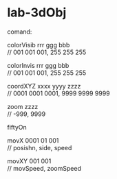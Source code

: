 # lab-3dObj
comand:

colorVisib rrr ggg bbb <br>
// 001 001 001, 255 255 255 <br>

colorInvis rrr ggg bbb <br>
// 001 001 001, 255 255 255 <br>

coordXYZ xxxx yyyy zzzz <br>
// 0001 0001 0001, 9999 9999 9999 <br>

zoom zzzz <br>
// -999, 9999 <br>

fiftyOn <br>

movX 0001 01 001 <br>
// posishn, side, speed <br>

movXY 001 001 <br>
// movSpeed, zoomSpeed <br>
